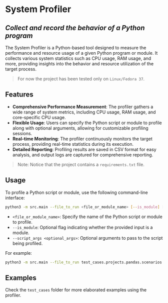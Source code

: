 # System Profiler
## _Collect and record the behavior of a Python program_

The System Profiler is a Python-based tool designed to measure the performance and resource usage of a given Python program or module. It collects various system statistics such as CPU usage, RAM usage, and more, providing insights into the behavior and resource utilization of the target process.

> For now the project has been tested only on `Linux/Fedora 37`.

## Features

- **Comprehensive Performance Measurement**: The profiler gathers a wide range of system metrics, including CPU usage, RAM usage, and core-specific CPU usage.
- **Flexible Usage**: Users can specify the Python script or module to profile along with optional arguments, allowing for customizable profiling sessions.
- **Real-time Monitoring**: The profiler continuously monitors the target process, providing real-time statistics during its execution.
- **Detailed Reporting**: Profiling results are saved in CSV format for easy analysis, and output logs are captured for comprehensive reporting.

> Note: Notice that the project contains a `requirements.txt` file.

## Usage

To profile a Python script or module, use the following command-line interface:

```bash
python3 -m src.main --file_to_run <file_or_module_name> [--is_module] [--script_args <optional_args>]
```

- `<file_or_module_name>`: Specify the name of the Python script or module to profile.
- `--is_module`: Optional flag indicating whether the provided input is a module.
- `--script_args <optional_args>`: Optional arguments to pass to the script being profiled.

For example:

```bash
python3 -m src.main --file_to_run test_cases.projects.pandas.scenarios.0.data_frame --is_module --script_args --num_records 1000000
```

## Examples

Check the `test_cases` folder for more elaborated examples using the profiler.
